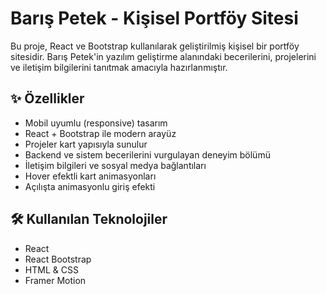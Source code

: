 # Barış Petek - Kişisel Portföy Sitesi

Bu proje, React ve Bootstrap kullanılarak geliştirilmiş kişisel bir portföy sitesidir. Barış Petek'in yazılım geliştirme alanındaki becerilerini, projelerini ve iletişim bilgilerini tanıtmak amacıyla hazırlanmıştır.

## ✨ Özellikler

- Mobil uyumlu (responsive) tasarım
- React + Bootstrap ile modern arayüz
- Projeler kart yapısıyla sunulur
- Backend ve sistem becerilerini vurgulayan deneyim bölümü
- İletişim bilgileri ve sosyal medya bağlantıları
- Hover efektli kart animasyonları
- Açılışta animasyonlu giriş efekti

## 🛠️ Kullanılan Teknolojiler

- React
- React Bootstrap
- HTML & CSS
- Framer Motion 
